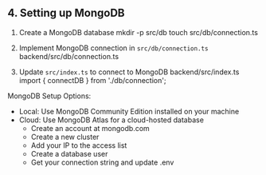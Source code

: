 ## 4. Setting up MongoDB

1. Create a MongoDB database
mkdir -p src/db
touch src/db/connection.ts

2. Implement MongoDB connection in `src/db/connection.ts`
backend/src/db/connection.ts

3. Update `src/index.ts` to connect to MongoDB
backend/src/index.ts
import { connectDB } from './db/connection';

MongoDB Setup Options:
- Local: Use MongoDB Community Edition installed on your machine
- Cloud: Use MongoDB Atlas for a cloud-hosted database
  - Create an account at mongodb.com
  - Create a new cluster
  - Add your IP to the access list
  - Create a database user
  - Get your connection string and update .env
